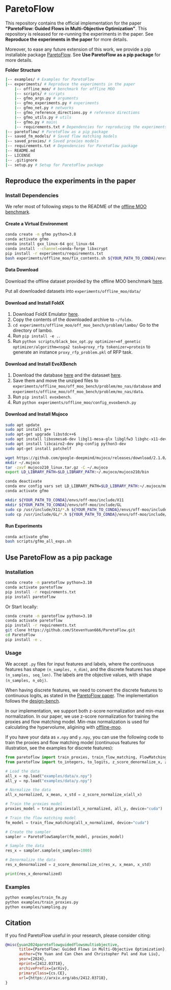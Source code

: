 # ParetoFlow
This repository contains the official implementation for the paper **"ParetoFlow: Guided Flows in Multi-Objective Optimization"**. This repository is released for re-running the experiments in the paper. See **Reproduce the experiments in the paper** for more details.

Moreover, to ease any future extension of this work, we provide a pip installable package [ParetoFlow](https://pypi.org/project/paretoflow/). See **Use ParetoFlow as a pip package** for more details.

**Folder Structure**
```bash
|-- examples/ # Examples for ParetoFlow
|-- experiments/ # Reproduce the experiments in the paper
    |-- offline_moo/ # benchmark for offline MOO
    |-- scripts/ # scripts
    |-- gfmo_args.py # arguments
    |-- gfmo_experiments.py # experiments
    |-- gfmo_net.py # networks
    |-- gfmo_reference_directions.py # reference directions
    |-- gfmo_utils.py # utils
    |-- gfmo.py # main\
    |-- requirements.txt # Dependencies for reproducing the experiments
|-- paretoflow/ # ParetoFlow as a pip package
|-- saved_fm_models/ # Saved flow matching models
|-- saved_proxies/ # Saved proxies models
|-- requirements.txt # Dependencies for ParetoFlow package
|-- README.md
|-- LICENSE
|-- .gitignore
|-- setup.py # Setup for ParetoFlow package
```

## Reproduce the experiments in the paper
### Install Dependencies

We refer most of following steps to the README of the [offline MOO benchmark](https://github.com/lamda-bbo/offline-moo?tab=readme-ov-file#evoxbench).

#### Create a Virtual Environment
```bash
conda create -n gfmo python=3.8
conda activate gfmo
conda install gxx_linux-64 gcc_linux-64
conda install --channel=conda-forge libxcrypt
pip install -r experiments/requirements.txt
bash experiments/offline_moo/fix_contents.sh ${YOUR_PATH_TO_CONDA}/envs/gfmo/lib/python3.8/site-packages/sklearn/cross_decomposition/pls_.py "pinv2" "pinv"
```

#### Data Download
Download the offline dataset provided by the offline MOO benchmark [here](https://drive.google.com/drive/folders/1SvU-p4Q5KAjPlHrDJ0VGiU2Te_v9g3rT).

Put all downloaded datasets into `experiments/offline_moo/data/`

#### Download and Install FoldX
1. Download FoldX Emulator [here](https://foldxsuite.crg.eu/academic-license-info).
2. Copy the contents of the downloaded archive to `~/foldx`. 
3. `cd experiments/offline_moo/off_moo_bench/problem/lambo/` Go to the directory of lambo.
4. Run `pip install -e .`.
5. Run `python scripts/black_box_opt.py optimizer=mf_genetic optimizer/algorithm=nsga2 task=proxy_rfp tokenizer=protein` to generate an instance `proxy_rfp_problem.pkl` of RFP task.

#### Download and Install EvoXBench
1. Download the database [here](https://drive.google.com/file/d/11bQ1paHEWHDnnTPtxs2OyVY_Re-38DiO/view) and the datasaet [here](https://drive.google.com/file/d/1r0iSCq1gLFs5xnmp1MDiqcqxNcY5q6Hp/view).
2. Save them and move the unziped files to `experiments/offline_moo/off_moo_bench/problem/mo_nas/database` and `experiments/offline_moo/off_moo_bench/problem/mo_nas/data`.
3. Run `pip install evoxbench`.
4. Run `python experiments/offline_moo/config_evoxbench.py`

#### Download and Install Mujoco
```bash
sudo apt update
sudo apt install g++
sudo apt-get upgrade libstdc++6
sudo apt install libosmesa6-dev libgl1-mesa-glx libglfw3 libghc-x11-dev
sudo apt install libcairo2-dev pkg-config python3-dev
sudo apt-get install patchelf

wget https://github.com/google-deepmind/mujoco/releases/download/2.1.0/mujoco210-linux-x86_64.tar.gz -O mujoco210_linux.tar.gz
mkdir ~/.mujoco
tar -zxvf mujoco210_linux.tar.gz -C ~/.mujoco
export LD_LIBRARY_PATH=$LD_LIBRARY_PATH:~/.mujoco/mujoco210/bin

conda deactivate
conda env config vars set LD_LIBRARY_PATH=$LD_LIBRARY_PATH:~/.mujoco/mujoco210/bin:/usr/lib/nvidia
conda activate gfmo

mkdir ${YOUR_PATH_TO_CONDA}/envs/off-moo/include/X11
mkdir ${YOUR_PATH_TO_CONDA}/envs/off-moo/include/GL
sudo cp /usr/include/X11/*.h ${YOUR_PATH_TO_CONDA}/envs/off-moo/include/X11/
sudo cp /usr/include/GL/*.h ${YOUR_PATH_TO_CONDA}/envs/off-moo/include/GL 
```

#### Run Experiments
```bash
conda activate gfmo
bash scripts/gfmo_all_exps.sh
```


## Use ParetoFlow as a pip package
### Installation

```bash
conda create -n paretoflow python=3.10
conda activate paretoflow
pip install -r requirements.txt
pip install paretoflow
```

Or Start locally:

```bash
conda create -n paretoflow python=3.10
conda activate paretoflow
pip install -r requirements.txt
git clone https://github.com/StevenYuan666/ParetoFlow.git
cd ParetoFlow
pip install -e .
```

### Usage
We accept `.py` files for input features and labels, where the continuous features has shape `(n_samples, n_dim)`, and the discrete features has shape `(n_samples, seq_len)`.
The labels are the objective values, with shape `(n_samples, n_obj)`.

When having discrete features, we need to convert the discrete features to continuous logits, as stated in the [ParetoFlow paper](https://arxiv.org/abs/2412.03718). The implementation follows the [design-bench](https://github.com/brandontrabucco/design-bench).

In our implementation, we support both z-score normalization and min-max normalization.
In our paper, we use z-score normalization for training the proxies and flow matching model. Min-max normalization is used for calculating the hypervolume, aligining with [offline-moo](https://github.com/lamda-bbo/offline-moo?tab=readme-ov-file#offline-multi-objective-optimization).

If you have your data as `x.npy` and `y.npy`, you can use the following code to train the proxies and flow matching model (continuous features for illustration, see the examples for discrete features):
```python
from paretoflow import train_proxies, train_flow_matching, FlowMatching, MultipleModels, ParetoFlowSampler, VectorFieldNet
from paretoflow import to_integers, to_logits, z_score_denormalize_x, z_score_normalize_x

# Load the data
all_x = np.load("examples/data/x.npy")
all_y = np.load("examples/data/y.npy")

# Normalize the data
all_x_normalized, x_mean, x_std = z_score_normalize_x(all_x)

# Train the proxies model
proxies_model = train_proxies(all_x_normalized, all_y, device="cuda")

# Train the flow matching model
fm_model = train_flow_matching(all_x_normalized, device="cuda")

# Create the sampler
sampler = ParetoFlowSampler(fm_model, proxies_model)

# Sample the data
res_x = sampler.sample(n_samples=1000)

# Denormalize the data
res_x_denormalized = z_score_denormalize_x(res_x, x_mean, x_std)

print(res_x_denormalized)
```

### Examples
```bash
python examples/train_fm.py
python examples/train_proxies.py
python examples/sampling.py
```

## Citation

If you find ParetoFlow useful in your research, please consider citing:

```bibtex
@misc{yuan2024paretoflowguidedflowsmultiobjective,
      title={ParetoFlow: Guided Flows in Multi-Objective Optimization}, 
      author={Ye Yuan and Can Chen and Christopher Pal and Xue Liu},
      year={2024},
      eprint={2412.03718},
      archivePrefix={arXiv},
      primaryClass={cs.CE},
      url={https://arxiv.org/abs/2412.03718}, 
}
```
